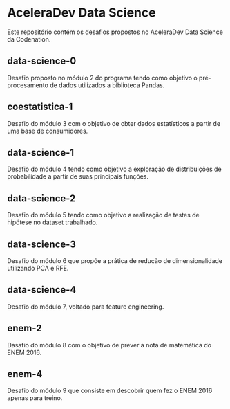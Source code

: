 # AceleraDev Data Science

Este repositório contém os desafios propostos no AceleraDev Data Science da Codenation.

## data-science-0

Desafio proposto no módulo 2 do programa tendo como objetivo o pré-procesamento de dados utilizados a biblioteca Pandas.

## coestatistica-1

Desafio do módulo 3 com o objetivo de obter dados estatísticos a partir de uma base de consumidores.

## data-science-1

Desafio do módulo 4 tendo como objetivo a exploração de distribuições de probabilidade a partir de suas principais funções. 

## data-science-2

Desafio do módulo 5 tendo como objetivo a realização de testes de hipótese no dataset trabalhado.

## data-science-3

Desafio do módulo 6 que propõe a prática de redução de dimensionalidade utilizando PCA e RFE.

## data-science-4

Desafio do módulo 7, voltado para feature engineering.

## enem-2

Dasafio do módulo 8 com o objetivo de prever a nota de matemática do ENEM 2016.

## enem-4

Desafio do módulo 9 que consiste em descobrir quem fez o ENEM 2016 apenas para treino. 
